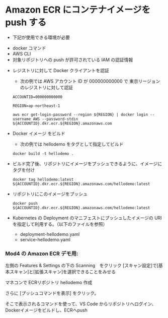 # Amazon ECR にコンテナイメージを push する

* 下記が使用できる環境が必要
 - docker コマンド
 - AWS CLI 
 - 対象リポジトリへの push が許可されている IAM の認証情報

* レジストリに対して Docker クライアントを認証
  - 次の例では AWS アカウント ID が 000000000000 で 東京リージョンのレジストリに対して認証

  ```
  ACCOUNTID=000000000000

  REGION=ap-northeast-1
  ```

  ```
  aws ecr get-login-password --region ${REGION} | docker login --username AWS --password-stdin ${ACCOUNTID}.dkr.ecr.${REGION}.amazonaws.com
  ```
* Docker イメージ をビルド
  - 次の例では hellodemo をタグとして指定してビルド
  ```
  docker build -t hellodemo .

  ```
* ビルド完了後、リポジトリにイメージをプッシュできるように、イメージにタグを付け
  ```
  docker tag hellodemo:latest ${ACCOUNTID}.dkr.ecr.${REGION}.amazonaws.com/hellodemo:latest

  ```
* リポジトリにこのイメージをプッシュ
  ```
  docker push ${ACCOUNTID}.dkr.ecr.${REGION}.amazonaws.com/hellodemo:latest

  ``` 
  
* Kubernetes の Deployment のマニフェストにプッシュしたイメージの URI を指定して利用する。（以下のファイルを参照）
  - deployment-hellodemo.yaml 
  - service-hellodemo.yaml

### Mod4 の Amazon ECR デモ用:

左側の Features & Settings の下の Scanning　をクリック
[スキャン設定]で[基本スキャン]と[拡張スキャン]を選択できることをみせる

マネコンで ECRリポジトリ hellodemo 作成

さらに [プッシュコマンドを表示] をクリック。

そこで表示されるコマンドを使って、VS Code からリポジトリへログイン、 Dockerイメージをビルドし、ECRへpush


